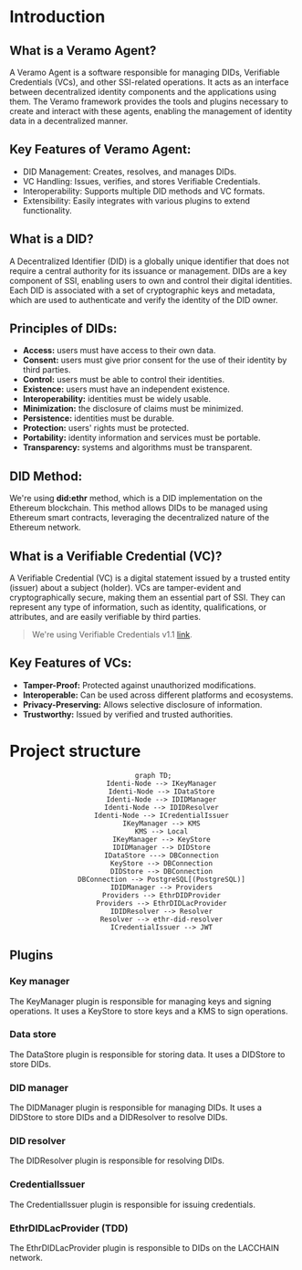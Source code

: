 # Introduction

## What is a Veramo Agent?

A Veramo Agent is a software responsible for managing DIDs, Verifiable Credentials (VCs), and other SSI-related operations. It acts as an interface between decentralized identity components and the applications using them. The Veramo framework provides the tools and plugins necessary to create and interact with these agents, enabling the management of identity data in a decentralized manner.

## Key Features of Veramo Agent:

- DID Management: Creates, resolves, and manages DIDs.
- VC Handling: Issues, verifies, and stores Verifiable Credentials.
- Interoperability: Supports multiple DID methods and VC formats.
- Extensibility: Easily integrates with various plugins to extend functionality.

## What is a DID?

A Decentralized Identifier (DID) is a globally unique identifier that does not require a central authority for its issuance or management. DIDs are a key component of SSI, enabling users to own and control their digital identities. Each DID is associated with a set of cryptographic keys and metadata, which are used to authenticate and verify the identity of the DID owner.

## Principles of DIDs:

- **Access:** users must have access to their own data.
- **Consent:** users must give prior consent for the use of their identity by third parties.
- **Control:** users must be able to control their identities.
- **Existence:** users must have an independent existence.
- **Interoperability:** identities must be widely usable.
- **Minimization:** the disclosure of claims must be minimized.
- **Persistence:** identities must be durable.
- **Protection:** users' rights must be protected.
- **Portability:** identity information and services must be portable.
- **Transparency:** systems and algorithms must be transparent.

## DID Method:

We're using **did:ethr** method, which is a DID implementation on the Ethereum blockchain. This method allows DIDs to be managed using Ethereum smart contracts, leveraging the decentralized nature of the Ethereum network.

## What is a Verifiable Credential (VC)?

A Verifiable Credential (VC) is a digital statement issued by a trusted entity (issuer) about a subject (holder). VCs are tamper-evident and cryptographically secure, making them an essential part of SSI. They can represent any type of information, such as identity, qualifications, or attributes, and are easily verifiable by third parties.

> We're using Verifiable Credentials v1.1 [link](https://www.w3.org/2018/credentials/v1).

## Key Features of VCs:

- **Tamper-Proof:** Protected against unauthorized modifications.
- **Interoperable:** Can be used across different platforms and ecosystems.
- **Privacy-Preserving:** Allows selective disclosure of information.
- **Trustworthy:** Issued by verified and trusted authorities.

# Project structure

<div align="center">

```mermaid
graph TD;
    Identi-Node --> IKeyManager
    Identi-Node --> IDataStore
    Identi-Node --> IDIDManager
    Identi-Node --> IDIDResolver
    Identi-Node --> ICredentialIssuer
    IKeyManager --> KMS
    KMS --> Local
    IKeyManager --> KeyStore
    IDIDManager --> DIDStore
    IDataStore ---> DBConnection
    KeyStore --> DBConnection
    DIDStore --> DBConnection
    DBConnection --> PostgreSQL[(PostgreSQL)]
    IDIDManager --> Providers
    Providers --> EthrDIDProvider
    Providers --> EthrDIDLacProvider
    IDIDResolver --> Resolver
    Resolver --> ethr-did-resolver
    ICredentialIssuer --> JWT
```

</div>

## Plugins

### Key manager

The KeyManager plugin is responsible for managing keys and signing operations. It uses a KeyStore to store keys and a KMS to sign operations.

### Data store

The DataStore plugin is responsible for storing data. It uses a DIDStore to store DIDs.

### DID manager

The DIDManager plugin is responsible for managing DIDs. It uses a DIDStore to store DIDs and a DIDResolver to resolve DIDs.

### DID resolver

The DIDResolver plugin is responsible for resolving DIDs.

### CredentialIssuer

The CredentialIssuer plugin is responsible for issuing credentials.

### EthrDIDLacProvider (TDD)

The EthrDIDLacProvider plugin is responsible to DIDs on the LACCHAIN network.
